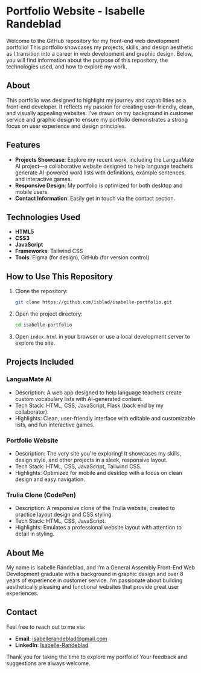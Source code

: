 # Portfolio Website - Isabelle Randeblad

Welcome to the GitHub repository for my front-end web development portfolio! This portfolio showcases my projects, skills, and design aesthetic as I transition into a career in web development and graphic design. Below, you will find information about the purpose of this repository, the technologies used, and how to explore my work.

## About
This portfolio was designed to highlight my journey and capabilities as a front-end developer. It reflects my passion for creating user-friendly, clean, and visually appealing websites. I’ve drawn on my background in customer service and graphic design to ensure my portfolio demonstrates a strong focus on user experience and design principles.

## Features
- **Projects Showcase**: Explore my recent work, including the LanguaMate AI project—a collaborative website designed to help language teachers generate AI-powered word lists with definitions, example sentences, and interactive games.
- **Responsive Design**: My portfolio is optimized for both desktop and mobile users.
- **Contact Information**: Easily get in touch via the contact section.

## Technologies Used
- **HTML5**
- **CSS3**
- **JavaScript**
- **Frameworks**: Tailwind CSS
- **Tools**: Figma (for design), GitHub (for version control)

## How to Use This Repository
1. Clone the repository:  
   ```bash
   git clone https://github.com/isblad/isabelle-portfolio.git
   ```
2. Open the project directory:  
   ```bash
   cd isabelle-portfolio
   ```
3. Open `index.html` in your browser or use a local development server to explore the site.

## Projects Included
### LanguaMate AI
- Description: A web app designed to help language teachers create custom vocabulary lists with AI-generated content.
- Tech Stack: HTML, CSS, JavaScript, Flask (back end by my collaborator).
- Highlights: Clean, user-friendly interface with editable and customizable lists, and fun interactive games.

### Portfolio Website
- Description: The very site you're exploring! It showcases my skills, design style, and other projects in a sleek, responsive layout.
- Tech Stack: HTML, CSS, JavaScript, Tailwind CSS.
- Highlights: Optimized for mobile and desktop with a focus on clean design and easy navigation.

### Trulia Clone (CodePen)
- Description: A responsive clone of the Trulia website, created to practice layout design and CSS styling.
- Tech Stack: HTML, CSS, JavaScript.
- Highlights: Emulates a professional website layout with attention to detail in styling.

## About Me
My name is Isabelle Randeblad, and I’m a General Assembly Front-End Web Development graduate with a background in graphic design and over 8 years of experience in customer service. I’m passionate about building aesthetically pleasing and functional websites that provide great user experiences.

## Contact
Feel free to reach out to me via:
- **Email**: [isabellerandeblad@gmail.com](mailto:isabellerandeblad@gmail.com)
- **LinkedIn**: [Isabelle-Randeblad](https://www.linkedin.com/in/isabelle-randeblad/)

Thank you for taking the time to explore my portfolio! Your feedback and suggestions are always welcome.

